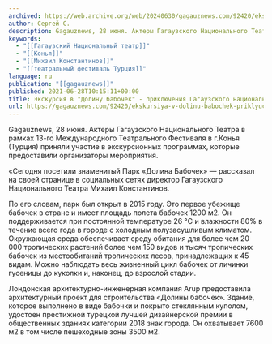 ```yaml
---
archived: https://web.archive.org/web/20240630/gagauznews.com/92420/ekskursiya-v-dolinu-babochek-priklyucheniya-gagauzskogo-natsionalnogo-teatra-v-turtsii.html
author: Сергей С.
description: Gagauznews, 28 июня. Актеры Гагаузского Национального Театра в рамках 13-го Международного Театрального Фестиваля в г.Конья (Турция) приняли участие в экскурсионных программах, которые предоставили организаторы мероприятия. «Сегодня посетили знаменитый Парк «Долина Бабочек» — рассказал на своей странице в социальных сетях директор Гагаузского Национального Театра Михаил Константинов. По его словам, парк был открыт в 2015 году. Это первое убежище бабочек в стране и имеет площадь полета бабочек 1200 м2. Он поддерживается при постоянной температуре 26 °C и влажности 80% в течение всего года в городе с холодным полузасушливым климатом. Окружающая среда обеспечивает среду обитания для более чем 20 000 тропических растений более […]
keywords:
  - "[[Гагаузский Национальный театр]]"
  - "[[Конья]]"
  - "[[Михзил Константинов]]"
  - "[[театральный фестиваль Турция]]"
language: ru
publication: "[[gagauznews]]"
published: 2021-06-28T10:15:11+00:00
title: Экскурсия в "Долину бабочек" - приключения Гагаузского национального театра в Турции
url: https://gagauznews.com/92420/ekskursiya-v-dolinu-babochek-priklyucheniya-gagauzskogo-natsionalnogo-teatra-v-turtsii.html
---
```


Gagauznews, 28 июня. Актеры Гагаузского Национального Театра в рамках 13-го Международного Театрального Фестиваля в г.Конья (Турция) приняли участие в экскурсионных программах, которые предоставили организаторы мероприятия.

«Сегодня посетили знаменитый Парк «Долина Бабочек» — рассказал на своей странице в социальных сетях директор Гагаузского Национального Театра Михаил Константинов.

По его словам, парк был открыт в 2015 году. Это первое убежище бабочек в стране и имеет площадь полета бабочек 1200 м2. Он поддерживается при постоянной температуре 26 °C и влажности 80% в течение всего года в городе с холодным полузасушливым климатом. Окружающая среда обеспечивает среду обитания для более чем 20 000 тропических растений более чем 150 видов и тысяч тропических бабочек из местообитаний тропических лесов, принадлежащих к 45 видам. Можно наблюдать весь жизненный цикл бабочек от личинки гусеницы до куколки и, наконец, до взрослой стадии.

Лондонская архитектурно-инженерная компания Arup предоставила архитектурный проект для строительства «Долины бабочек». Здание, которое выполнено в виде бабочки и покрыто стеклянным куполом, удостоен престижной турецкой лучшей дизайнерской премии в общественных зданиях категории 2018 знак города. Он охватывает 7600 м2 в том числе пешеходные зоны 3500 м2.